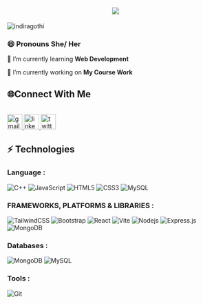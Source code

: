 <h1 align="center">
    <img src="https://readme-typing-svg.herokuapp.com/?font=Righteous&size=35&center=true&vCenter=true&width=500&height=70&duration=4000&lines=Hi+There!+👋+I'm+Indira!;+Welcome+to+my+Github+Profile!" />
</h1>

<p align="left"> <img src="https://komarev.com/ghpvc/?username=indiragothi&label=Profile%20views&color=0e75b6&style=flat" alt="indiragothi" /> </p>

<h3 align="left">😄 Pronouns She/ Her</h3>

<div align="left">
 
 🌱 I’m currently learning **Web Development**
 
🔭 I’m currently working on **My Course Work**

 </div>

  
 
## 🌐Connect With Me
<br>
 
<div align="left">
   <a href="mailto:indiragothi007@gmail.com">
    <img src="https://img.shields.io/badge/Gmail-333333?style=for-the-badge&logo=gmail&logoColor=red" height="35" alt="gmail logo"/>
  </a>
  <a href="https://www.linkedin.com/in/indiragothi/" target="_blank">
    <img src="https://img.shields.io/static/v1?message=LinkedIn&logo=linkedin&label=&color=0077B5&logoColor=white&labelColor=&style=for-the-badge" height="35" alt="linkedin logo"  />
  </a>
  <a href="https://twitter.com/igsir_07" target="_blank">
    <img src="https://img.shields.io/static/v1?message=Twitter&logo=twitter&label=&color=1DA1F2&logoColor=white&labelColor=&style=for-the-badge" height="35" alt="twitter logo"  />
  </a>
</div>
 

## ⚡ Technologies

### Language :
![C++](https://img.shields.io/badge/-C++-00599C?style=flat-square&logo=c)
![JavaScript](https://img.shields.io/badge/-JavaScript-black?style=flat-square&logo=javascript)
![HTML5](https://img.shields.io/badge/-HTML5-E34F26?style=flat-square&logo=html5&logoColor=white)
![CSS3](https://img.shields.io/badge/-CSS3-1572B6?style=flat-square&logo=css3)
![MySQL](https://img.shields.io/badge/-MySQL-black?style=flat-square&logo=mysql)

### FRAMEWORKS, PLATFORMS & LIBRARIES :

![TailwindCSS](https://img.shields.io/badge/tailwindcss-%2338B2AC.svg?style=flat&logo=tailwind-css&logoColor=white)
![Bootstrap](https://img.shields.io/badge/-Bootstrap-563D7C?style=flat-square&logo=bootstrap)
![React](https://img.shields.io/badge/-React-black?style=flat-square&logo=react)
![Vite](https://img.shields.io/badge/vite-%23646CFF.svg?style=flat&logo=vite&logoColor=white)
![Nodejs](https://img.shields.io/badge/-Nodejs-black?style=flat-square&logo=Node.js)
![Express.js](https://img.shields.io/badge/express.js-%23404d59.svg?style=flat&logo=express&logoColor=%2361DAFB)
![MongoDB](https://img.shields.io/badge/MongoDB-%234ea94b.svg?style=flat&logo=mongodb&logoColor=white)


### Databases :

![MongoDB](https://img.shields.io/badge/MongoDB-%234ea94b.svg?style=flat&logo=mongodb&logoColor=white) 
![MySQL](https://img.shields.io/badge/mysql-%2300000f.svg?style=flat&logo=mysql&logoColor=white) 

### Tools :

![Git](https://img.shields.io/badge/-Git-black?style=flat-square&logo=git)
 

